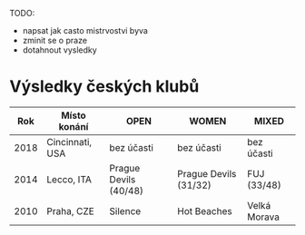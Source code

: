 TODO:
- napsat jak casto mistrvostvi byva
- zminit se o praze
- dotahnout vysledky

# Výsledky českých klubů

| Rok  | Místo konání    | OPEN                  | WOMEN                 | MIXED        |
| ---- | --------------- | --------------------- | --------------------- | ------------ |
| 2018 | Cincinnati, USA | bez účasti            | bez účasti            | bez účasti   |
| 2014 | Lecco, ITA      | Prague Devils (40/48) | Prague Devils (31/32) | FUJ (33/48)  |
| 2010 | Praha, CZE      | Silence               | Hot Beaches           | Velká Morava |
